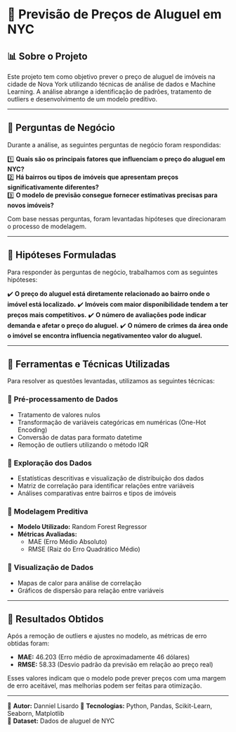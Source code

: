 # 📌 Previsão de Preços de Aluguel em NYC

## 📊 Sobre o Projeto
Este projeto tem como objetivo prever o preço de aluguel de imóveis na cidade de Nova York utilizando técnicas de análise de dados e Machine Learning. A análise abrange a identificação de padrões, tratamento de outliers e desenvolvimento de um modelo preditivo.

---

## 🧐 Perguntas de Negócio
Durante a análise, as seguintes perguntas de negócio foram respondidas:

1️⃣ **Quais são os principais fatores que influenciam o preço do aluguel em NYC?**  
2️⃣ **Há bairros ou tipos de imóveis que apresentam preços significativamente diferentes?**  
3️⃣ **O modelo de previsão consegue fornecer estimativas precisas para novos imóveis?**

Com base nessas perguntas, foram levantadas hipóteses que direcionaram o processo de modelagem.

---

## 📝 Hipóteses Formuladas
Para responder às perguntas de negócio, trabalhamos com as seguintes hipóteses:

✔️ **O preço do aluguel está diretamente relacionado ao bairro onde o imóvel está localizado.**
✔️ **Imóveis com maior disponibilidade tendem a ter preços mais competitivos.**
✔️ **O número de avaliações pode indicar demanda e afetar o preço do aluguel.**
✔️ **O número de crimes da área onde o imóvel se encontra influencia negativamenteo valor do aluguel.**

---

## 🔧 Ferramentas e Técnicas Utilizadas
Para resolver as questões levantadas, utilizamos as seguintes técnicas:

### 📌 **Pré-processamento de Dados**
- Tratamento de valores nulos
- Transformação de variáveis categóricas em numéricas (One-Hot Encoding)
- Conversão de datas para formato datetime
- Remoção de outliers utilizando o método IQR

### 📌 **Exploração dos Dados**
- Estatísticas descritivas e visualização de distribuição dos dados
- Matriz de correlação para identificar relações entre variáveis
- Análises comparativas entre bairros e tipos de imóveis

### 📌 **Modelagem Preditiva**
- **Modelo Utilizado:** Random Forest Regressor
- **Métricas Avaliadas:**
  - MAE (Erro Médio Absoluto)
  - RMSE (Raiz do Erro Quadrático Médio)

### 📌 **Visualização de Dados**
- Mapas de calor para análise de correlação
- Gráficos de dispersão para relação entre variáveis

---

## 🚀 Resultados Obtidos
Após a remoção de outliers e ajustes no modelo, as métricas de erro obtidas foram:
- **MAE:** 46.203 (Erro médio de aproximadamente 46 dólares)
- **RMSE:** 58.33 (Desvio padrão da previsão em relação ao preço real)

Esses valores indicam que o modelo pode prever preços com uma margem de erro aceitável, mas melhorias podem ser feitas para otimização.

---

📍 **Autor:** Danniel Lisardo 
📍 **Tecnologias:** Python, Pandas, Scikit-Learn, Seaborn, Matplotlib  
📍 **Dataset:** Dados de aluguel de NYC
